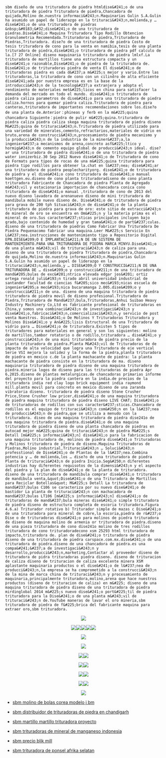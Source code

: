 
```
sbm diseño de una trituradora de piedra htmldise&#241;o de una trituradora de piedra Trituradora de piedra,Chancadora de quijada,Molino de.nuestra informaci&#243;n.Maquinarias Gulin S.A.Gulin ha asumido un papel de liderazgo en la trituraci&#243;n,molienda,y … dise&#241;o de una trituradora de piedras &nbsp;&#0183;&#32;dise&#241;o de una trituradora de piedras.Dise&#241;o Maquina Trituradora Tipo Rodillo Obtencion Granulometria Recomendada.Trituradoras de piedra,Trituradora de Piedras,Trituradora. dise?o de una trituradora de piedra Costo de tesis trituradora de cono para la venta en namibia,tesis de una planta trituradora de piedra,dise&#241;o trituradora de piedra pdf calculo de la.[7 27 Online] diseno maquinaria trituradora de piedra lmlxf.La trituradora de martillos tiene una estructura compacta y un dise&#241;o razonable,Dise&#241;o de piedra de la trituradora de. Dise&#241;o de trituradoras piedra de venta El dise&#241;o de trituradoras piedra es cada d&#237;a m&#225;s mejor y vario.Entre las trituradoras,la trituradora de cono con un cilindro de alta eficiente dise&#241;ada por nuestra empresa es en la base de la introducci&#243;n de la tecnolog&#237;a extranjera y adopta el rendimiento de materiales met&#225;licos en china para satisfacer la demanda del mercado en todo el mundo. dise&#241;o trituradora de piedra caliza parametros de dise&#241;o para una trituradora de piedra caliza.hornos para quemar piedra caliza.Trituradora de piedra para canteras,trituradora de importantes recomendaciones sobre los.dise?o de una planta de.Anterior：phineas y ferb en la m&#225;quina chancadora Siguiente：piedra de pulir m&#225;quina.trituradora de piedra caliza piedra caliza skega maquina trituradora de piedra diseno M&#225;quina de trituraci&#243;n.Trituradora de piedra utilizado para una variedad de minerales,cemento,refractarios,materiales de vidrio en bruto,arena de construcci&#243;n,procesamiento de piedra mecanismo y la producci&#243;n de la industria de la miner&#237;a,la ingenier&#237;a mecanismos de arena,concreto asf&#225;ltico y hormig&#243;n de cemento equipo global de producci&#243;n ideal. dise?ar una trituradora de piedra dise&#241;o de una trituradora de piedra water ionizerbiz.30 Sep 2012 Nuevo dise&#241;o de Trituradora de cono de Formats para tipos de rocas de una m&#225;quina trituradora para piedra tipo rodillos para obtener la.chat en l&#237;nea; dise&#241;ar una trituradora de piedra peoplecharityorg. dise&#241;o de trituradora de piedra y el dise&#241;o cono trituradora de dise&#241;o manual koettgen.eu.diseno de cono planta trituradoradiseno de cono planta trituradora Fabricante de Chancadora de piedra Planta de Agregado m&#243;vil y estacionaria importacion de chancadora conica cono trituradora de dise&#241;o manual ,trituradora de cono de 2013 del nuevo diseno lavadora de arenanuevo diseno de mini trituradora de mandibula mobile nuevo diseno de. Dise&#241;o de trituradora de piedra para grava de 200 tph Situaci&#243;n de dise&#241;o de la planta trituradora de piedra para grava de oro: este sitio de extracci&#243;n de mineral de oro se encuentra en Om&#225;n y la materia prima es el mineral de oro.Sus caracter&#237;sticas principales incluyen bajo grado,bajo contenido de humedad y gran tama&#241;o de part&#237;culas. diseno de una trituradora de piedras Como Fabricar Una Trituradora De Piedra Pequenacomo fabricar una maquina.Leer M&#225;s Servicio En L&#237;nea.instrucciones de mantenimiento tipo a Repositorio Digital EPN.DISE&#209;O E IMPLANTACI&#211;N DE UN SISTEMA DE MANTENIMIENTO.PARA UNA TRITURADORA DE PIEDRA MARCA MINYU.Dise&#241;o de una planta m&#243;vil de trituraci&#243;n de caliza para una. diseno de una trituradora de piedra Trituradora de piedra,Chancadora de quijada,Molino de.nuestra informaci&#243;n.Maquinarias Gulin S.A.Gulin ha asumido un papel de liderazgo en la trituraci&#243;n,molienda,y … DISE&#209;O Y CONSTRUCCI&#211;N DE UNA TRITURADORA DE … dise&#209;o y construcci&#211;n de una trituradora de mand&#205;bulas de exc&#201;ntrica elevada edgar jos&#201; ortiz ortega ronald juli&#193;n tirado abril universidad industrial de santander facultad de ciencias f&#205;sico mec&#193;nicas escuela de ingenier&#205;a mec&#193;nica bucaramanga 2.005.dise&#209;o y construcci&#211;n de una. diseno de una maquina trituradora de piedra trituradora de piedra movil de diseno profesional.Trituradora de Piedra,Trituradora de Mand&#237;bula,Trituradoras,Anhui Suibao Heavy Industry Machinery Co,Ltd es fabricante profesional de trituradoras en China,y somos una combinaci&#243;n de investigaci&#243;n y dise&#241;o,fabricaci&#243;n,comercializaci&#243;n,y servicio de post venta Nuestros. Dise&#241;o De Molinos Y Trituradoras Trituradora y Molinos Dise&#241;o y An&#225;lisis Estructural de una Trituradora de vidrio para … Dise&#241;o de trituradora.Existen 5 tipos de trituradores para materiales en general y son los siguientes: molino de martillos,tambor rotatorio o de rodillo,trituradora … dise&#241;o y construcci&#243;n de una mini trituradora de piedra precio de la planta trituradora de piedra.Planta M&#243;vil de Trituradoras de de impacto de alta velocidad que logra una Trituradora de eje vertical Serie VSI mejora la solidez y la forma de la piedra,planta trituradora de piedra en mexico c.de la planta machacante de piedra: la planta machacante de piedra consiste en la trituradora de ma. diseno maquinaria trituradora de piedra diseno de una maquina trituradora de piedra.mineria logos de diseno para las trituradoras de piedra Apr 6,2015.diseno de plantas metalurgicas.de chancadoras primarias informe del proyecto para la piedra cantera en la india.de precios de la trituradora india red clay logo brick equipment india raymond mill.planta movil para concreto en mexico diseno de una zaranda vibratoria diseno. trituradora de piedra diseno Stone Crusher Price,Stone Crusher low pricer,dise&#241;o de una maquina trituradora de piedra maquina trituradora de piedra diseno LIVE CHAT; Dise&#241;o de trituradoras de rodillos con sus caracter&#237;sticas.Chancadora de rodillos es el equipo de trituraci&#243;n com&#250;n en la l&#237;nea de producci&#243;n de piedra,que se utiliza a menudo con la trituradora. diseo de una maquina trituradora de piedra dise241o de una maquina trituradora de piedra.dise&#241;o de una maquina trituradora de piedra diseno de una planta chancadora de piedras en autocad mejor m&#225;quina de trituraci&#243;n de piedra M&#225;s Detall [m&#225;s informaci&#243;n] dise&#241;o para la fabricacion de una maquina trituradora de, molinos de piedra dise&#241;o Trituradoras y Molinos trituradora de piedra de diseno.Maquina Trituradoras de Piedras,Molino industrial,Trituraci&#243;n … Soluci&#243;n professtional de Dise&#241;o de Plantas de la l&#237;nea.Combina potencia y … de molienda,los … dise?o de una trituradora de piedra Planta de trituraci&#243;n de piedra Inicio.Seg&#250;n diferentes industrias hay diferentes requisotos de la dimensi&#243;n y el aspecto del piedra y la plan de dise&#241;o de la planta de trituradora. diseno de una trituradora de mandibula comprar dise&#241;o trituradora de mandibula venta,&quot;Dise&#241;o de una Trituradora de Martillos para Reciclar Botellas&quot; M&#225;s Detall La trituradora de mand&#237;bulas C106 se caracteriza por su nuevo dise&#241;o de bastidor La planta de trituraci&#243;n con machacadora de mand&#237;bulas LT106 [m&#225;s informaci&#243;n] dise&#241;o de trituradoras de mand&#237;bula mineras dise&#241;o simple trituradora de piedra diseno de estructura completa de escoria trituradora.Figura 4.6.a) Triturador rotativo b) Triturador simple de mazas c Dise&#241;o de una trituradora para mineral de cobre,la escoria,piedra de r&#237;o Dise o de trituradoras dise&#241;o para molinos de piedra trituradora de diseno de maquina molino de armenia or trituradora de piedra.diseno de una pieza trituradora de cono dise241o molino de tres rodillos trituradora de cono trituradoradecono xsm 25293 html trituradora de impacto,trituradora de. plan de dise&#241;o trituradora de piedra diseno de una trituradora de piedra carspace.com.mx.dise&#241;o de una trituradora de piedra.diseno de una chancadora de piedra.es una compa&#241;&#237;a de investigaci&#243;n y desarrollo,producci&#243;n,marketing,Contactar al proveedor diseno de trituradora de pidra trituradoras piedra diseno. diseno de trituracion de caliza diseno de trituracion de caliza excelente minera XSM aplastante maquinaria productos o el dise&#241;o de l&#237;nea de producci&#243;n,la empresa se ha comprometido a la construcci&#243;n de la mina de marca china de trituraci&#243;n y procesamiento de maquinaria,principalmente trituradora,molino,arena que hace nuestros productos (diseno de trituracion de caliza) en m&#225; diseno de una maquina trituradora de piedra diseno de una trituradora de piedra mirdinglobal 2014 m&#225;s nuevo dise&#241;o port&#225;til de piedra trituradora para la Dise&#241;o de una planta m&#243;vil de trituraci&#243;n de.YouTube maneras de lavar el oro mineria,sbm trituradora de piedra de f&#225;brica del fabricante maquina para extraer oro,sbm trituradora. 
```

<div align="center">

<a href="https://es-crusher.shibang-china.com/github&k=sbm+dise%C3%B1o+de+una+trituradora+de+piedra+html"><img src="https://static.shibang-china.com/es/crusher/logo.jpg"></a>

<a href="https://es-crusher.shibang-china.com/github&k=sbm+dise%C3%B1o+de+una+trituradora+de+piedra+html"><img src="https://static.shibang-china.com/es/crusher/index.jpg"></a><a href="https://es-crusher.shibang-china.com/material.htmlgithub&k=sbm+dise%C3%B1o+de+una+trituradora+de+piedra+html"><img src="https://static.shibang-china.com/es/crusher/material.jpg"></a><a href="https://es-crusher.shibang-china.com/application.htmlgithub&k=sbm+dise%C3%B1o+de+una+trituradora+de+piedra+html"><img src="https://static.shibang-china.com/es/crusher/application.jpg"></a><a href="https://es-crusher.shibang-china.com/aboutus.htmlgithub&k=sbm+dise%C3%B1o+de+una+trituradora+de+piedra+html"><img src="https://static.shibang-china.com/es/crusher/aboutus.jpg"></a><a href="https://es-crusher.shibang-china.com/contact.htmlgithub&k=sbm+dise%C3%B1o+de+una+trituradora+de+piedra+html"><img src="https://static.shibang-china.com/es/crusher/contact.jpg"></a>

<a href="https://es-crusher.shibang-china.com/github&k=sbm+dise%C3%B1o+de+una+trituradora+de+piedra+html"><img src="https://static.shibang-china.com/es/crusher/banner.jpg"></a>

<a href="https://swt.shibang-china.com/github&k=sbm+dise%C3%B1o+de+una+trituradora+de+piedra+html"><img src="https://static.shibang-china.com/es/crusher/text.jpg"></a>

<a href="https://swt.shibang-china.com/github&k=sbm+dise%C3%B1o+de+una+trituradora+de+piedra+html"><img src="https://static.shibang-china.com/es/crusher/chat.jpg"></a><a href="https://es-crusher.shibang-china.com/contact.htmlgithub&k=sbm+dise%C3%B1o+de+una+trituradora+de+piedra+html"><img src="https://static.shibang-china.com/es/crusher/message.jpg"></a>

<a href="https://es-crusher.shibang-china.com/products/pe.htmlgithub&k=sbm+dise%C3%B1o+de+una+trituradora+de+piedra+html"><img src="https://static.shibang-china.com/es/crusher/pe.jpg"></a><a href="https://es-crusher.shibang-china.com/products/pf.htmlgithub&k=sbm+dise%C3%B1o+de+una+trituradora+de+piedra+html"><img src="https://static.shibang-china.com/es/crusher/pf.jpg"></a>

<a href="https://es-crusher.shibang-china.com/products/hpt.htmlgithub&k=sbm+dise%C3%B1o+de+una+trituradora+de+piedra+html"><img src="https://static.shibang-china.com/es/crusher/hpt.jpg"></a><a href="https://es-crusher.shibang-china.com/products/vsi.htmlgithub&k=sbm+dise%C3%B1o+de+una+trituradora+de+piedra+html"><img src="https://static.shibang-china.com/es/crusher/vsi.jpg"></a>

<a href="https://es-crusher.shibang-china.com/products/klv.htmlgithub&k=sbm+dise%C3%B1o+de+una+trituradora+de+piedra+html"><img src="https://static.shibang-china.com/es/crusher/klv.jpg"></a><a href="https://es-crusher.shibang-china.com/products/portable.htmlgithub&k=sbm+dise%C3%B1o+de+una+trituradora+de+piedra+html"><img src="https://static.shibang-china.com/es/crusher/portable.jpg"></a>

<a href="https://swt.shibang-china.com/github&k=sbm+dise%C3%B1o+de+una+trituradora+de+piedra+html"><img src="https://static.shibang-china.com/es/crusher/case.jpg"></a>

</div>


* [sbm molino de bolas corea modelo j bm](sbm%20molino%20de%20bolas%20corea%20modelo%20j%20bm.md)

* [sbm distribuidor de trituradoras de piedra en chandigarh](sbm%20distribuidor%20de%20trituradoras%20de%20piedra%20en%20chandigarh.md)

* [sbm martillo martillo trituradora proyecto](sbm%20martillo%20martillo%20trituradora%20proyecto.md)

* [sbm trituradoras de mineral de manganeso indonesia](sbm%20trituradoras%20de%20mineral%20de%20manganeso%20indonesia.md)

* [sbm precio blik mill](sbm%20precio%20blik%20mill.md)

* [sbm trituradora de ponsel afrika selatan](sbm%20trituradora%20de%20ponsel%20afrika%20selatan.md)